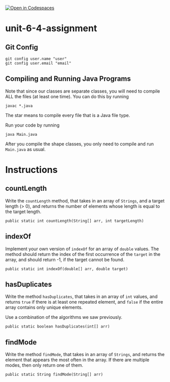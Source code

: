 [![Open in Codespaces](https://classroom.github.com/assets/launch-codespace-2972f46106e565e64193e422d61a12cf1da4916b45550586e14ef0a7c637dd04.svg)](https://classroom.github.com/open-in-codespaces?assignment_repo_id=18005238)
# unit-6-4-assignment

## Git Config
```
git config user.name "user"
git config user.email "email"
```

## Compiling and Running Java Programs
Note that since our classes are separate classes, you will need to compile ALL the files (at least one time).  You can do this by running
```
javac *.java
```
The star means to compile every file that is a Java file type.

Run your code by running
```
java Main.java
```

After you compile the shape classes, you only need to compile and run `Main.java` as usual.

# Instructions  

## countLength
Write the `countLength` method, that takes in an array of `Strings`, and a target length (> 0), and returns the number of elements whose length is equal to the target length.
```
public static int countLength(String[] arr, int targetLength)
```

## indexOf
Implement your own version of `indexOf` for an array of `double` values.  The method should return the index of the first occurrence of the `target` in the array, and should return -1, if the target cannot be found.
```
public static int indexOf(double[] arr, double target)
```
## hasDuplicates
Write the method `hasDuplicates`, that takes in an array of `int` values, and returns `true` if there is at least one repeated element, and `false` if the entire array contains only unique elements.

Use a combination of the algorithms we saw previously.
```
public static boolean hasDuplicates(int[] arr)
```
## findMode
Write the method `findMode`, that takes in an array of `Strings`, and returns the element that appears the most often in the array.  If there are multiple modes, then only return one of them.
```
public static String findMode(String[] arr)
```
